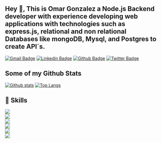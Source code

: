 
## Hey 👋, This is Omar Gonzalez a Node.js Backend developer with experience developing web applications with technologies such as express.js, relational and non relational Databases like mongoDB, Mysql, and Postgres to create API´s.
[![Gmail Badge](https://img.shields.io/badge/-gonzalezomar645@gmail.com-c14438?style=flat&logo=Gmail&logoColor=white&link=mailto:gonzalezomar645@gmail.com)](mailto:gonzalezomar645@gmail.com) 
[![Linkedin Badge](https://img.shields.io/badge/-omargnzlz-0072b1?style=flat&logo=Linkedin&logoColor=white&link=https://www.linkedin.com/in/omargnzlz/)](https://www.linkedin.com/in/omargnzlz/) [![Github Badge](https://img.shields.io/badge/-OmarGnzlz-grey?style=flat&logo=github&logoColor=white&link=https://github.com/OmarGnzlz/)](https://www.github.com/OmarGnzlz/) [![Twitter Badge](https://img.shields.io/badge/-gonzalezomar641-00acee?style=flat&logo=twitter&logoColor=white&link=https://twitter.com/gonzalezomar641/)](https://www.twitter.com/gonzalezomar641/) 
## Some of my Github Stats

[![Github stats](https://github-readme-stats.vercel.app/api?username=OmarGnzlz&show_icons=true&include_all_commits=true)](https://github.com/OmarGnzlz/github-readme-stats)
[![Top Langs](https://github-readme-stats.vercel.app/api/top-langs/?username=OmarGnzlz&layout=compact)](https://github.com/OmarGnzlz/github-readme-stats)

## 🔧 Skills 
<img src="https://img.shields.io/badge/-NodeJS-green?style=for-the-badge&labeColor=black&logo=node.js&logoColor=3C873A"/><br>
<img src="https://img.shields.io/badge/-JavaScript-yellow?style=for-the-badge&labeColor=black&logo=javascript&logoColor=3C873A"/><br>
<img src="https://img.shields.io/badge/-ExpressJS-brightgreen"/><br>
<img src="https://img.shields.io/badge/-MongoDB-blue"/><br>
<img src="https://img.shields.io/badge/-MySql-green"/><br>
<img src="https://img.shields.io/badge/-NestJs-lightgrey"/><br>
